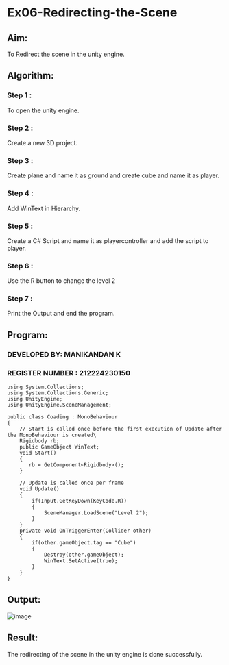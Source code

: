 # Ex06-Redirecting-the-Scene

## Aim:
To Redirect the scene in the unity engine.

## Algorithm:
### Step 1 :

To open the unity engine.

### Step 2 :

Create a new 3D project.

### Step 3 :

Create plane and name it as ground and create cube and name it as player.

### Step 4 :

Add WinText in Hierarchy.

### Step 5 :

Create a C# Script and name it as playercontroller and add the script to player.

### Step 6 :

Use the R button to change the level 2

### Step 7 :

Print the Output and end the program.

## Program:

### DEVELOPED BY: MANIKANDAN K
### REGISTER NUMBER : 212224230150

~~~
using System.Collections;
using System.Collections.Generic;
using UnityEngine;
using UnityEngine.SceneManagement;

public class Coading : MonoBehaviour
{
    // Start is called once before the first execution of Update after the MonoBehaviour is created\
    Rigidbody rb;
    public GameObject WinText;
    void Start()
    {
       rb = GetComponent<Rigidbody>(); 
    }

    // Update is called once per frame
    void Update()
    {
        if(Input.GetKeyDown(KeyCode.R))
        {
            SceneManager.LoadScene("Level 2");
        }
    }
    private void OnTriggerEnter(Collider other)
    {
        if(other.gameObject.tag == "Cube")
        {
            Destroy(other.gameObject);
            WinText.SetActive(true);
        }
    }
}
~~~
## Output:
![image](https://github.com/user-attachments/assets/14edda78-d020-4254-8bbd-c6cf4df7f502)


## Result:
The redirecting of the scene in the unity engine is done successfully.

